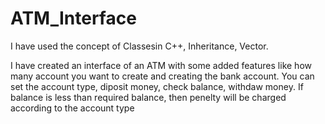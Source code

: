 # ATM_Interface
I have used the concept of Classesin C++, Inheritance, Vector.

I have created an interface of an ATM with some added features like how many account you want to create and creating the bank account. You can set the account type, diposit money, check balance, withdaw money. If balance is less than required balance, then penelty will be charged according to the account type
